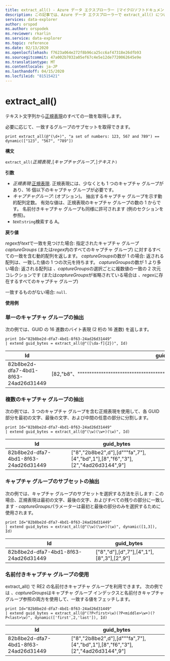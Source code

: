 ```yaml
---
title: extract_all() - Azure データ エクスプローラー |マイクロソフトドキュメント
description: この記事では、Azure データ エクスプローラーで extract_all() について説明します。
services: data-explorer
author: orspod
ms.author: orspodek
ms.reviewer: rkarlin
ms.service: data-explorer
ms.topic: reference
ms.date: 02/13/2020
ms.openlocfilehash: f7623a064e272f8b96ca25cc6af47318e26dfb93
ms.sourcegitcommit: 47a002b7032a05ef67c4e5e12de7720062645e9e
ms.translationtype: MT
ms.contentlocale: ja-JP
ms.lasthandoff: 04/15/2020
ms.locfileid: "81515421"
---
```

# <a name="extract_all"></a>extract_all()

テキスト文字列から[正規表現](./re2.md)のすべての一致を取得します。

必要に応じて、一致するグループのサブセットを取得できます。

```kusto
print extract_all(@"(\d+)", "a set of numbers: 123, 567 and 789") == dynamic(["123", "567", "789"])
```

**構文**

`extract_all(`*正規表現*`,`[*キャプチャグループ*`,`]*テキスト*`)`

**引数**

* *正規表現*:[正規表現](./re2.md). 正規表現には、少なくとも 1 つのキャプチャ グループがあり、16 個以下のキャプチャ グループが必要です。
* *キャプチャグループ*: (オプション)。 抽出するキャプチャ グループを示す動的配列定数。 有効な値は、正規表現のキャプチャ グループの数の 1 からです。 名前付きキャプチャ グループも同様に許可されます (例のセクションを参照)。
* *text*:`string`検索する A。

**戻り値**

*regex*が*text*で一致を見つけた場合: 指定されたキャプチャ グループ*captureGroups* (または*regex*内のすべてのキャプチャ グループ) に対するすべての一致を含む動的配列を返します。
*captureGroups*の数が 1 の場合: 返される配列は、一致した値の 1 つの次元を持ちます。
*captureGroups*の数が 1 より多い場合: 返される配列は *、captureGroups*の選択ごとに複数値の一致の 2 次元コレクションです (または*captureGroups*が省略されている場合は *、regex*に存在するすべてのキャプチャ グループ) 

一致するものがない場合: `null`. 

**使用例**

### <a name="extracting-single-capture-group"></a>単一のキャプチャ グループの抽出
次の例では、GUID の 16 進数のバイト表現 (2 桁の 16 進数) を返します。

```kusto
print Id="82b8be2d-dfa7-4bd1-8f63-24ad26d31449"
| extend guid_bytes = extract_all(@"([\da-f]{2})", Id) 
```

|Id|guid_bytes|
|---|---|
|82b8be2d-dfa7-4bd1-8f63-24ad26d31449|[82,"b8"、""""""""""""""""""""""""""""""""""""""""""""""""""""""""""""""""""""""""""""""""14",49"]|

### <a name="extracting-several-capture-groups"></a>複数のキャプチャ グループの抽出 
次の例では、3 つのキャプチャ グループを含む正規表現を使用して、各 GUID 部分を最初の文字、最後の文字、および中間の任意の部分に分割します。

```kusto
print Id="82b8be2d-dfa7-4bd1-8f63-24ad26d31449"
| extend guid_bytes = extract_all(@"(\w)(\w+)(\w)", Id) 
```

|Id|guid_bytes|
|---|---|
|82b8be2d-dfa7-4bd1-8f63-24ad26d31449|["8","2b8be2",d"],[d"""fa",7"],[4","bd",1"],[8","f6","3"],[2","4ad26d3144",9"]|

### <a name="extracting-subset-of-capture-groups"></a>キャプチャ グループのサブセットの抽出

次の例では、キャプチャ グループのサブセットを選択する方法を示します: この場合、正規表現は最初の文字、最後の文字、およびすべての残りの部分に一致します - *captureGroups*パラメーターは最初と最後の部分のみを選択するために使用されます。 

```kusto
print Id="82b8be2d-dfa7-4bd1-8f63-24ad26d31449"
| extend guid_bytes = extract_all(@"(\w)(\w+)(\w)", dynamic([1,3]), Id) 
```

|Id|guid_bytes|
|---|---|
|82b8be2d-dfa7-4bd1-8f63-24ad26d31449|["8","d"],[d",7"],[4",1"],[8",3"],[2",9"]|


### <a name="using-named-capture-groups"></a>名前付きキャプチャ グループの使用

extract_all() で RE2 の名前付きキャプチャ グループを利用できます。 次の例では *、captureGroups*はキャプチャ グループ インデックスと名前付きキャプチャ グループ参照の両方を使用して、一致する値をフェッチします。

```kusto
print Id="82b8be2d-dfa7-4bd1-8f63-24ad26d31449"
| extend guid_bytes = extract_all(@"(?P<first>\w)(?P<middle>\w+)(?P<last>\w)", dynamic(['first',2,'last']), Id) 
```

|Id|guid_bytes|
|---|---|
|82b8be2d-dfa7-4bd1-8f63-24ad26d31449|["8","2b8be2",d"],[d"""fa",7"],[4","bd",1"],[8","f6","3"],[2","4ad26d3144",9"]|